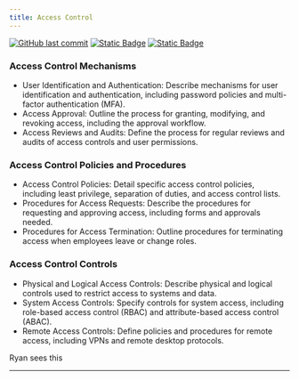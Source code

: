```yaml
---
title: Access Control
---
```

[![GitHub last commit][commitbadge]][commits]
[![Static Badge](https://img.shields.io/badge/Revision_History-gray?logo=searxng&logoColor=ffffff)][commits]
[![Static Badge](https://img.shields.io/badge/Approved-darkgreen?logo=ticktick&logoColor=ffffff)][commits]

<!--bodytext-->
### Access Control Mechanisms

* User Identification and Authentication: Describe mechanisms for user identification and authentication, including password policies and multi-factor authentication (MFA).
* Access Approval: Outline the process for granting, modifying, and revoking access, including the approval workflow.
* Access Reviews and Audits: Define the process for regular reviews and audits of access controls and user permissions.
  
### Access Control Policies and Procedures

* Access Control Policies: Detail specific access control policies, including least privilege, separation of duties, and access control lists.
* Procedures for Access Requests: Describe the procedures for requesting and approving access, including forms and approvals needed.
* Procedures for Access Termination: Outline procedures for terminating access when employees leave or change roles.
  
### Access Control Controls

* Physical and Logical Access Controls: Describe physical and logical controls used to restrict access to systems and data.
* System Access Controls: Specify controls for system access, including role-based access control (RBAC) and attribute-based access control (ABAC).
* Remote Access Controls: Define policies and procedures for remote access, including VPNs and remote desktop protocols.

Ryan sees this
*** 

<!--ref links -->
[commitbadge]: https://img.shields.io/github/last-commit/jluufigma/grc-docs?path=gov%2Fac.md&logo=figma&logoColor=white&label=last%20updated&color=darkgreen
[commits]: https://github.com/jluufigma/grc-docs/commits/main/gov/ac.md
